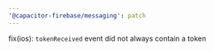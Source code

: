 ```yaml
---
'@capacitor-firebase/messaging': patch
---
```


fix(ios): `tokenReceived` event did not always contain a token
